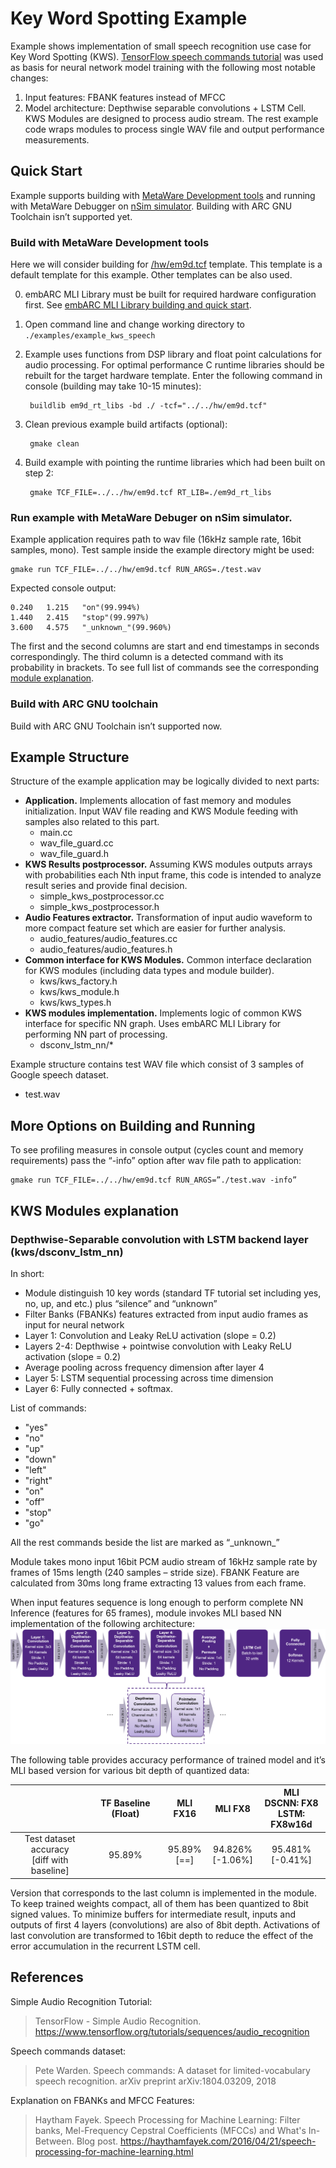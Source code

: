 Key Word Spotting Example
==============================================
Example shows implementation of small speech recognition use case for Key Word Spotting (KWS). [TensorFlow speech commands tutorial](https://www.tensorflow.org/tutorials/sequences/audio_recognition) was used as basis for neural network model training with the following most notable changes:
1)	Input features: FBANK features instead of MFCC
2)	Model architecture: Depthwise separable convolutions + LSTM Cell.
KWS Modules are designed to process audio stream. The rest example code wraps modules to process single WAV file and output performance measurements.  



Quick Start
--------------

Example supports building with [MetaWare Development tools](https://www.synopsys.com/dw/ipdir.php?ds=sw_metaware) and running with MetaWare Debugger on [nSim simulator](https://www.synopsys.com/dw/ipdir.php?ds=sim_nSIM). Building with ARC GNU Toolchain isn’t supported yet. 

### Build with MetaWare Development tools

Here we will consider building for [/hw/em9d.tcf](/hw/em9d.tcf) template. This template is a default template for this example. Other templates can be also used. 

0. embARC MLI Library must be built for required hardware configuration first. See [embARC MLI Library building and quick start](/README.md#building-and-quick-start).

1. Open command line and change working directory to `./examples/example_kws_speech`

2. Example uses functions from DSP library and float point calculations for audio processing. For optimal performance C runtime libraries should be rebuilt for the target hardware template. Enter the following command in console (building may take 10-15 minutes):

        buildlib em9d_rt_libs -bd ./ -tcf="../../hw/em9d.tcf"

2. Clean previous example build artifacts (optional):

        gmake clean

3. Build example with pointing the runtime libraries which had been built on step 2:

        gmake TCF_FILE=../../hw/em9d.tcf RT_LIB=./em9d_rt_libs

### Run example with MetaWare Debuger on nSim simulator.

Example application requires path to wav file (16kHz sample rate, 16bit samples, mono). Test sample inside the example directory might be used:

    gmake run TCF_FILE=../../hw/em9d.tcf RUN_ARGS=./test.wav

Expected console output: 

    0.240   1.215   "on"(99.994%)
    1.440   2.415   "stop"(99.997%)
    3.600   4.575   "_unknown_"(99.960%)

The first and the second columns are start and end timestamps in seconds correspondingly. The third column is a detected command with its probability in brackets. To see full list of commands see the corresponding [module explanation](#kws-modules-explanation).

### Build with ARC GNU toolchain
Build with ARC GNU Toolchain isn’t supported now. 


Example Structure
--------------------
Structure of the example application may be logically divided to next parts:

* **Application.** Implements allocation of fast memory and modules initialization. Input WAV file reading and KWS Module feeding with samples also related to this part.
   * main.cc
   * wav_file_guard.cc
   * wav_file_guard.h
* **KWS Results postprocessor.** Assuming KWS modules outputs arrays with probabilities each Nth input frame, this code is intended to analyze result series and provide final decision.
   * simple_kws_postprocessor.cc
   * simple_kws_postprocessor.h
* **Audio Features extractor.** Transformation of input audio waveform to more compact feature set which are easier for further analysis.
   * audio_features/audio_features.cc
   * audio_features/audio_features.h
* **Common interface for KWS Modules.** Common interface declaration for KWS modules (including data types and module builder).
   * kws/kws_factory.h
   * kws/kws_module.h
   * kws/kws_types.h
* **KWS modules implementation.** Implements logic of common KWS interface for specific NN graph. Uses embARC MLI Library for performing NN part of processing. 
   * dsconv_lstm_nn/*

Example structure contains test WAV file which consist of 3 samples of Google speech dataset.
* test.wav

More Options on Building and Running
---------------------------------------
To see profiling measures in console output (cycles count and memory requirements) pass the “-info” option after wav file path to application:

    gmake run TCF_FILE=../../hw/em9d.tcf RUN_ARGS=”./test.wav -info”


KWS Modules explanation
----------------------------
### Depthwise-Separable convolution with LSTM backend layer (kws/dsconv_lstm_nn)

In short:
* Module distinguish 10 key words (standard TF tutorial set including yes, no, up, and etc.) plus “silence” and “unknown”
* Filter Banks (FBANKs) features extracted from input audio frames as input for neural network 
* Layer 1: Convolution and Leaky ReLU activation (slope = 0.2) 
* Layers 2-4: Depthwise + pointwise convolution with Leaky ReLU activation (slope = 0.2)
* Average pooling across frequency dimension after layer 4
* Layer 5: LSTM sequential processing across time dimension
* Layer 6: Fully connected + softmax.

List of commands:
+ "yes"
+ "no"
+ "up"
+ "down"
+ "left"
+ "right"
+ "on"
+ "off"
+ "stop"
+ "go"

All the rest commands beside the list are marked as “\_unknown\_”


Module takes mono input 16bit PCM audio stream of 16kHz sample rate by frames of 15ms length (240 samples – stride size). FBANK Feature are calculated from 30ms long frame extracting 13 values from each frame.

When input features sequence is long enough to perform complete NN Inference (features for 65 frames), module invokes MLI based NN implementation of the following architecture:
![DSCNN_LSTM_NN](kws/dsconv_lstm_nn/DSCONV_LSTM_NN.png)

The following table provides accuracy performance of trained model and it’s MLI based version for various bit depth of quantized data:


|                                                        |   TF Baseline (Float) |  MLI FX16           |  MLI FX8               |  MLI <br/> DSCNN: FX8 <br/> LSTM: FX8w16d  |
| :----------------------------------------------------: | :-------------------: | :-----------------: | :--------------------: | :----------------------------------------: |
| Test dataset accuracy <br/> [diff with baseline]       |  95.89%               | 95.89% <br/> [==]   | 94.826% <br/> [-1.06%] | 95.481% <br/> [-0.41%]                     |


Version that corresponds to the last column is implemented in the module. To keep trained weights compact, all of them has been quantized to 8bit signed values. To minimize buffers for intermediate result, inputs and outputs of first 4 layers (convolutions) are also of 8bit depth. Activations of last convolution are transformed to 16bit depth to reduce the effect of the error accumulation in the recurrent  LSTM cell.  



References
----------------------------
Simple Audio Recognition Tutorial:
> TensorFlow - Simple Audio Recognition. https://www.tensorflow.org/tutorials/sequences/audio_recognition

Speech commands dataset:
> Pete Warden. Speech commands: A dataset for limited-vocabulary speech recognition. arXiv preprint arXiv:1804.03209, 2018

Explanation on FBANKs and MFCC Features:
> Haytham Fayek. Speech Processing for Machine Learning: Filter banks, Mel-Frequency Cepstral Coefficients (MFCCs) and What's In-Between. Blog post. https://haythamfayek.com/2016/04/21/speech-processing-for-machine-learning.html


